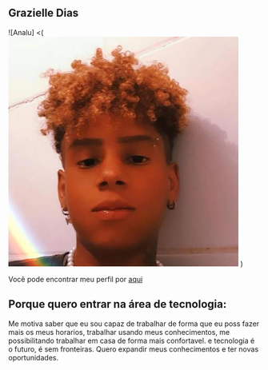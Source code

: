 ## Grazielle Dias

![Analu] <(![alt text](image.png) )

Você pode encontrar meu perfil por [aqui](https://github.com/GrazielleDias27/CF10-T2-Modulo-II-Github )

## Porque quero entrar na área de tecnologia:

Me motiva saber que eu sou capaz de trabalhar de forma que eu poss fazer mais os meus horarios, trabalhar usando meus conhecimentos, me possibilitando trabalhar em casa de forma mais confortavel. e  tecnologia é o futuro, é sem fronteiras. Quero expandir meus conhecimentos e ter novas oportunidades.